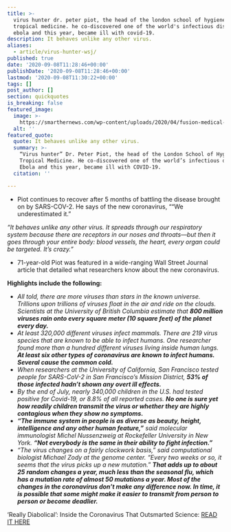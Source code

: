```yaml
---
title: >-
  virus hunter dr. peter piot, the head of the london school of hygiene &
  tropical medicine. he co-discovered one of the world's infectious diseases,
  ebola and this year, became ill with covid-19.
description: It behaves unlike any other virus.
aliases:
  - article/virus-hunter-wsj/
published: true
date: '2020-09-08T11:28:46+00:00'
publishDate: '2020-09-08T11:28:46+00:00'
lastmod: '2020-09-08T11:30:22+00:00'
tags: []
post_author: []
section: quickquotes
is_breaking: false
featured_image:
  image: >-
    https://smarthernews.com/wp-content/uploads/2020/04/fusion-medical-animation-EAgGqOiDDMg-unsplash-min-1024x576.jpg
  alt: ''
featured_quote:
  quote: It behaves unlike any other virus.
  summary: >-
    “Virus hunter” Dr. Peter Piot, the head of the London School of Hygiene &
    Tropical Medicine. He co-discovered one of the world’s infectious diseases,
    Ebola and this year, became ill with COVID-19.
  citation: ''

---
```

*   Piot continues to recover after 5 months of battling the disease brought on by SARS-COV-2. He says of the new coronavirus, ““We underestimated it.”

_“It behaves unlike any other virus. It spreads through our respiratory system because there are receptors in our noses and throats—but then it goes through your entire body: blood vessels, the heart, every organ could be targeted. It’s crazy.”_

*   71-year-old Piot was featured in a wide-ranging Wall Street Journal article that detailed what researchers know about the new coronavirus.

**Highlights include the following:**

*   _All told, there are more viruses than stars in the known universe. Trillions upon trillions of viruses float in the air and ride on the clouds. Scientists at the University of British Columbia estimate that **800 million viruses rain onto every square meter (10 square feet) of the planet every day.**_ 
*   _At least 320,000 different viruses infect mammals. There are 219 virus species that are known to be able to infect humans. One researcher found more than a hundred different viruses living inside human lungs. **At least six other types of coronavirus are known to infect humans. Several cause the common cold.**_
*   _When researchers at the University of California, San Francisco tested people for SARS-CoV-2 in San Francisco’s Mission District, **53% of those infected hadn’t shown any overt ill effects.**_
*   _By the end of July, nearly 340,000 children in the U.S. had tested positive for Covid-19, or 8.8% of all reported cases. **No one is sure yet how readily children transmit the virus or whether they are highly contagious when they show no symptoms.**_
*   _**“The immune system in people is as diverse as beauty, height, intelligence and any other human feature,”** said molecular immunologist Michel Nussenzweig at Rockefeller University in New York. **“Not everybody is the same in their ability to fight infection.”**_
*   _“The virus changes on a fairly clockwork basis,” said computational biologist Michael Zody at the genome center. “Every two weeks or so, it seems that the virus picks up a new mutation._” **_That adds up to about 25 random changes a year, much less than the seasonal flu, which has a mutation rate of almost 50 mutations a year. Most of the changes in the coronavirus don’t make any difference now._ _In time, it is possible that some might make it easier to transmit from person to person or become deadlier._** 

‘Really Diabolical’: Inside the Coronavirus That Outsmarted Science: [READ IT HERE](\"https://www.wsj.com/articles/really-diabolical-inside-the-coronavirus-that-outsmarted-science-11599498840\")